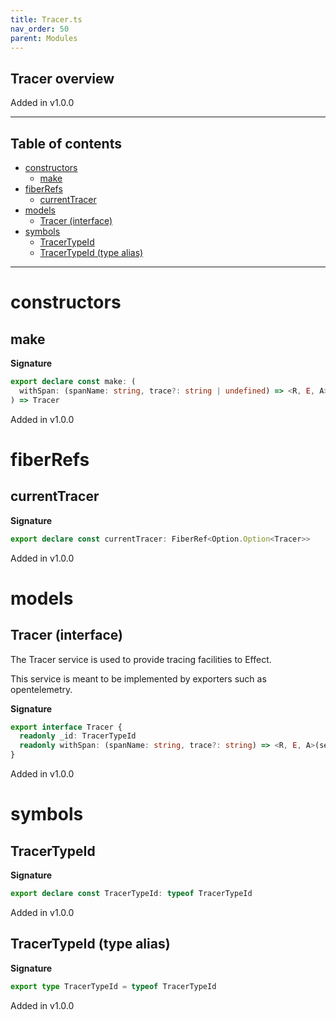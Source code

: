 ```yaml
---
title: Tracer.ts
nav_order: 50
parent: Modules
---
```


## Tracer overview

Added in v1.0.0

---

<h2 class="text-delta">Table of contents</h2>

- [constructors](#constructors)
  - [make](#make)
- [fiberRefs](#fiberrefs)
  - [currentTracer](#currenttracer)
- [models](#models)
  - [Tracer (interface)](#tracer-interface)
- [symbols](#symbols)
  - [TracerTypeId](#tracertypeid)
  - [TracerTypeId (type alias)](#tracertypeid-type-alias)

---

# constructors

## make

**Signature**

```ts
export declare const make: (
  withSpan: (spanName: string, trace?: string | undefined) => <R, E, A>(self: Effect<R, E, A>) => Effect<R, E, A>
) => Tracer
```

Added in v1.0.0

# fiberRefs

## currentTracer

**Signature**

```ts
export declare const currentTracer: FiberRef<Option.Option<Tracer>>
```

Added in v1.0.0

# models

## Tracer (interface)

The Tracer service is used to provide tracing facilities to Effect.

This service is meant to be implemented by exporters such as opentelemetry.

**Signature**

```ts
export interface Tracer {
  readonly _id: TracerTypeId
  readonly withSpan: (spanName: string, trace?: string) => <R, E, A>(self: Effect<R, E, A>) => Effect<R, E, A>
}
```

Added in v1.0.0

# symbols

## TracerTypeId

**Signature**

```ts
export declare const TracerTypeId: typeof TracerTypeId
```

Added in v1.0.0

## TracerTypeId (type alias)

**Signature**

```ts
export type TracerTypeId = typeof TracerTypeId
```

Added in v1.0.0
